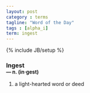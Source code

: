 ```yaml
---
layout: post
category : terms
tagline: "Word of the Day"
tags : [alpha_i]
term: ingest
---
```

{% include JB/setup %}

### Ingest<br/> <small>&mdash; n. (in&middot;gest)</small>

1. a light-hearted word or deed

